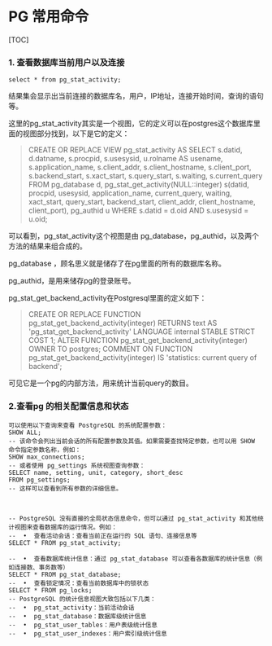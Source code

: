 # PG 常用命令

[TOC]



### 1. 查看数据库当前用户以及连接

```
select * from pg_stat_activity;
```

结果集会显示出当前连接的数据库名，用户，IP地址，连接开始时间，查询的语句等。

这里的pg_stat_activity其实是一个视图，它的定义可以在postgres这个数据库里面的视图部分找到，以下是它的定义：

> CREATE OR REPLACE VIEW pg_stat_activity AS SELECT s.datid, d.datname, s.procpid, s.usesysid, u.rolname AS usename, s.application_name, s.client_addr, s.client_hostname, s.client_port, s.backend_start, s.xact_start, s.query_start, s.waiting, s.current_query FROM pg_database d, pg_stat_get_activity(NULL::integer) s(datid, procpid, usesysid, application_name, current_query, waiting, xact_start, query_start, backend_start, client_addr, client_hostname, client_port), pg_authid u WHERE s.datid = d.oid AND s.usesysid = u.oid;

可以看到，pg_stat_activity这个视图是由 pg_database，pg_authid，以及两个方法的结果来组合成的。

pg_database ，顾名思义就是储存了在pg里面的所有的数据库名称。

pg_authid，是用来储存pg的登录账号。

pg_stat_get_backend_activity在Postgresql里面的定义如下：

> CREATE OR REPLACE FUNCTION pg_stat_get_backend_activity(integer) RETURNS text AS 'pg_stat_get_backend_activity' LANGUAGE internal STABLE STRICT COST 1; 
> ALTER FUNCTION pg_stat_get_backend_activity(integer) OWNER TO postgres; COMMENT ON FUNCTION pg_stat_get_backend_activity(integer) IS 'statistics: current query of backend';

可见它是一个pg的内部方法，用来统计当前query的数目。





### 2.查看pg 的相关配置信息和状态

```
可以使用以下查询来查看 PostgreSQL 的系统配置参数：
SHOW ALL;
-- 该命令会列出当前会话的所有配置参数及其值。如果需要查找特定参数，也可以用 SHOW 命令指定参数名称，例如：
SHOW max_connections;
-- 或者使用 pg_settings 系统视图查询参数：
SELECT name, setting, unit, category, short_desc
FROM pg_settings;
-- 这样可以查看到所有参数的详细信息。



-- PostgreSQL 没有直接的全局状态信息命令，但可以通过 pg_stat_activity 和其他统计视图来查看数据库的运行情况。例如：
--  •  查看活动会话：查看当前正在运行的 SQL 语句、连接信息等
SELECT * FROM pg_stat_activity;

--  •  查看数据库统计信息：通过 pg_stat_database 可以查看各数据库的统计信息（例如连接数、事务数等）
SELECT * FROM pg_stat_database;
--  •  查看锁定情况：查看当前数据库中的锁状态
SELECT * FROM pg_locks;
-- PostgreSQL 的统计信息视图大致包括以下几类：
--  •  pg_stat_activity：当前活动会话
--  •  pg_stat_database：数据库级统计信息
--  •  pg_stat_user_tables：用户表级统计信息
--  •  pg_stat_user_indexes：用户索引级统计信息
```